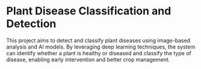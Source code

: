 # Plant Disease Classification and Detection
This project aims to detect and classify plant diseases using image-based analysis and AI models. By leveraging deep learning techniques, the system can identify whether a plant is healthy or diseased and classify the type of disease, enabling early intervention and better crop management.
